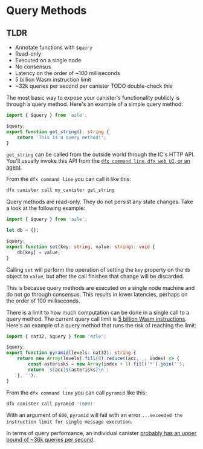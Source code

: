 # Query Methods

## TLDR

-   Annotate functions with `$query`
-   Read-only
-   Executed on a single node
-   No consensus
-   Latency on the order of ~100 milliseconds
-   5 billion Wasm instruction limit
-   ~32k queries per second per canister TODO double-check this

The most basic way to expose your canister's functionality publicly is through a query method. Here's an example of a simple query method:

```typescript
import { $query } from 'azle';

$query;
export function get_string(): string {
    return 'This is a query method!';
}
```

`get_string` can be called from the outside world through the IC's HTTP API. You'll usually invoke this API from the [`dfx command line`, `dfx web UI`, or an agent](./deployment.md#interacting-with-your-canister).

From the `dfx command line` you can call it like this:

```bash
dfx canister call my_canister get_string
```

Query methods are read-only. They do not persist any state changes. Take a look at the following example:

```typescript
import { $query } from 'azle';

let db = {};

$query;
export function set(key: string, value: string): void {
    db[key] = value;
}
```

Calling `set` will perform the operation of setting the `key` property on the `db` object to `value`, but after the call finishes that change will be discarded.

This is because query methods are executed on a single node machine and do not go through consensus. This results in lower latencies, perhaps on the order of 100 milliseconds.

There is a limit to how much computation can be done in a single call to a query method. The current query call limit is [5 billion Wasm instructions](https://internetcomputer.org/docs/current/developer-docs/production/instruction-limits). Here's an example of a query method that runs the risk of reaching the limit:

```typescript
import { nat32, $query } from 'azle';

$query;
export function pyramid(levels: nat32): string {
    return new Array(levels).fill(0).reduce((acc, _, index) => {
        const asterisks = new Array(index + 1).fill('*').join('');
        return `${acc}${asterisks}\n`;
    }, '');
}
```

From the `dfx command line` you can call `pyramid` like this:

```bash
dfx canister call pyramid '(600)'
```

With an argument of `600`, `pyramid` will fail with an error `...exceeded the instruction limit for single message execution`.

In terms of query performance, an individual canister [probably has an upper bound of ~36k queries per second](https://forum.dfinity.org/t/what-is-the-theroretical-number-for-txns-per-second-on-internet-computer-right-now/14039/6).
